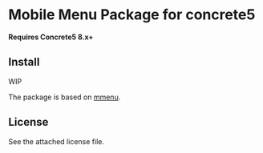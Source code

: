 # Mobile Menu Package for concrete5

**Requires Concrete5 8.x+**

## Install
WIP

The package is based on [mmenu](https://mmenujs.com/).

## License
See the attached license file.